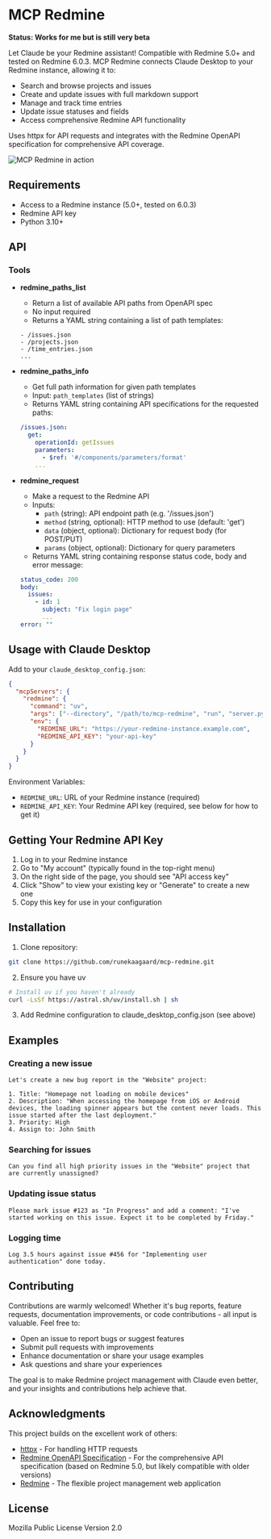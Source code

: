 # MCP Redmine

**Status: Works for me but is still very beta**

Let Claude be your Redmine assistant! Compatible with Redmine 5.0+ and tested on Redmine 6.0.3. MCP Redmine connects Claude Desktop to your Redmine instance, allowing it to:

- Search and browse projects and issues
- Create and update issues with full markdown support
- Manage and track time entries
- Update issue statuses and fields
- Access comprehensive Redmine API functionality

Uses httpx for API requests and integrates with the Redmine OpenAPI specification for comprehensive API coverage.

![MCP Redmine in action](screenshot.png)

## Requirements

- Access to a Redmine instance (5.0+, tested on 6.0.3)
- Redmine API key
- Python 3.10+

## API

### Tools

- **redmine_paths_list**
  - Return a list of available API paths from OpenAPI spec
  - No input required
  - Returns a YAML string containing a list of path templates:
  ```
  - /issues.json
  - /projects.json
  - /time_entries.json
  ...
  ```

- **redmine_paths_info**
  - Get full path information for given path templates
  - Input: `path_templates` (list of strings)
  - Returns YAML string containing API specifications for the requested paths:
  ```yaml
  /issues.json:
    get:
      operationId: getIssues
      parameters:
        - $ref: '#/components/parameters/format'
      ...
  ```

- **redmine_request**
  - Make a request to the Redmine API
  - Inputs:
    - `path` (string): API endpoint path (e.g. '/issues.json')
    - `method` (string, optional): HTTP method to use (default: 'get')
    - `data` (object, optional): Dictionary for request body (for POST/PUT)
    - `params` (object, optional): Dictionary for query parameters
  - Returns YAML string containing response status code, body and error message:
  ```yaml
  status_code: 200
  body:
    issues:
      - id: 1
        subject: "Fix login page"
        ...
  error: ""
  ```

## Usage with Claude Desktop

Add to your `claude_desktop_config.json`:

```json
{
  "mcpServers": {
    "redmine": {
      "command": "uv",
      "args": ["--directory", "/path/to/mcp-redmine", "run", "server.py"],
      "env": {
        "REDMINE_URL": "https://your-redmine-instance.example.com",
        "REDMINE_API_KEY": "your-api-key"
      }
    }
  }
}
```

Environment Variables:

- `REDMINE_URL`: URL of your Redmine instance (required)
- `REDMINE_API_KEY`: Your Redmine API key (required, see below for how to get it)

## Getting Your Redmine API Key

1. Log in to your Redmine instance
2. Go to "My account" (typically found in the top-right menu)
3. On the right side of the page, you should see "API access key"
4. Click "Show" to view your existing key or "Generate" to create a new one
5. Copy this key for use in your configuration

## Installation

1. Clone repository:
```bash
git clone https://github.com/runekaagaard/mcp-redmine.git
```

2. Ensure you have uv
```bash
# Install uv if you haven't already
curl -LsSf https://astral.sh/uv/install.sh | sh
```

3. Add Redmine configuration to claude_desktop_config.json (see above)

## Examples

### Creating a new issue

```
Let's create a new bug report in the "Website" project:

1. Title: "Homepage not loading on mobile devices"
2. Description: "When accessing the homepage from iOS or Android devices, the loading spinner appears but the content never loads. This issue started after the last deployment."
3. Priority: High
4. Assign to: John Smith
```

### Searching for issues

```
Can you find all high priority issues in the "Website" project that are currently unassigned?
```

### Updating issue status

```
Please mark issue #123 as "In Progress" and add a comment: "I've started working on this issue. Expect it to be completed by Friday."
```

### Logging time

```
Log 3.5 hours against issue #456 for "Implementing user authentication" done today.
```

## Contributing

Contributions are warmly welcomed! Whether it's bug reports, feature requests, documentation improvements, or code contributions - all input is valuable. Feel free to:

- Open an issue to report bugs or suggest features
- Submit pull requests with improvements
- Enhance documentation or share your usage examples
- Ask questions and share your experiences

The goal is to make Redmine project management with Claude even better, and your insights and contributions help achieve that.

## Acknowledgments

This project builds on the excellent work of others:

- [httpx](https://www.python-httpx.org/) - For handling HTTP requests
- [Redmine OpenAPI Specification](https://github.com/d-yoshi/redmine-openapi) - For the comprehensive API specification (based on Redmine 5.0, but likely compatible with older versions)
- [Redmine](https://www.redmine.org/) - The flexible project management web application

## License

Mozilla Public License Version 2.0
